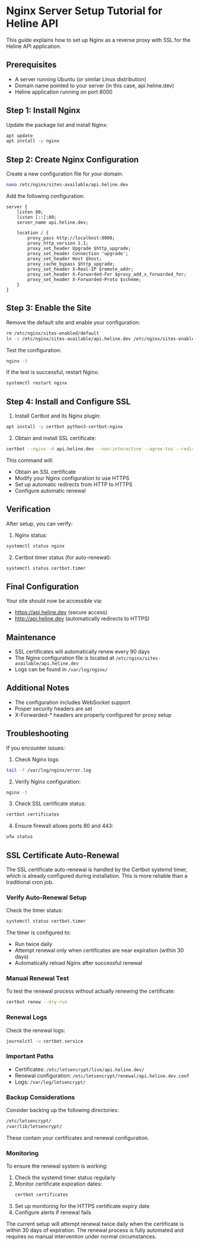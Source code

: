 # Nginx Server Setup Tutorial for Heline API

This guide explains how to set up Nginx as a reverse proxy with SSL for the Heline API application.

## Prerequisites

- A server running Ubuntu (or similar Linux distribution)
- Domain name pointed to your server (in this case, api.heline.dev)
- Heline application running on port 8000

## Step 1: Install Nginx

Update the package list and install Nginx:

```bash
apt update
apt install -y nginx
```

## Step 2: Create Nginx Configuration

Create a new configuration file for your domain:

```bash
nano /etc/nginx/sites-available/api.heline.dev
```

Add the following configuration:

```nginx
server {
    listen 80;
    listen [::]:80;
    server_name api.heline.dev;

    location / {
        proxy_pass http://localhost:8000;
        proxy_http_version 1.1;
        proxy_set_header Upgrade $http_upgrade;
        proxy_set_header Connection 'upgrade';
        proxy_set_header Host $host;
        proxy_cache_bypass $http_upgrade;
        proxy_set_header X-Real-IP $remote_addr;
        proxy_set_header X-Forwarded-For $proxy_add_x_forwarded_for;
        proxy_set_header X-Forwarded-Proto $scheme;
    }
}
```

## Step 3: Enable the Site

Remove the default site and enable your configuration:

```bash
rm /etc/nginx/sites-enabled/default
ln -s /etc/nginx/sites-available/api.heline.dev /etc/nginx/sites-enabled/
```

Test the configuration:

```bash
nginx -t
```

If the test is successful, restart Nginx:

```bash
systemctl restart nginx
```

## Step 4: Install and Configure SSL

1. Install Certbot and its Nginx plugin:

```bash
apt install -y certbot python3-certbot-nginx
```

2. Obtain and install SSL certificate:

```bash
certbot --nginx -d api.heline.dev --non-interactive --agree-tos --redirect
```

This command will:
- Obtain an SSL certificate
- Modify your Nginx configuration to use HTTPS
- Set up automatic redirects from HTTP to HTTPS
- Configure automatic renewal

## Verification

After setup, you can verify:

1. Nginx status:
```bash
systemctl status nginx
```

2. Certbot timer status (for auto-renewal):
```bash
systemctl status certbot.timer
```

## Final Configuration

Your site should now be accessible via:
- https://api.heline.dev (secure access)
- http://api.heline.dev (automatically redirects to HTTPS)

## Maintenance

- SSL certificates will automatically renew every 90 days
- The Nginx configuration file is located at `/etc/nginx/sites-available/api.heline.dev`
- Logs can be found in `/var/log/nginx/`

## Additional Notes

- The configuration includes WebSocket support
- Proper security headers are set
- X-Forwarded-* headers are properly configured for proxy setup

## Troubleshooting

If you encounter issues:

1. Check Nginx logs:
```bash
tail -f /var/log/nginx/error.log
```

2. Verify Nginx configuration:
```bash
nginx -t
```

3. Check SSL certificate status:
```bash
certbot certificates
```

4. Ensure firewall allows ports 80 and 443:
```bash
ufw status
```

## SSL Certificate Auto-Renewal

The SSL certificate auto-renewal is handled by the Certbot systemd timer, which is already configured during installation. This is more reliable than a traditional cron job.

### Verify Auto-Renewal Setup

Check the timer status:
```bash
systemctl status certbot.timer
```

The timer is configured to:
- Run twice daily
- Attempt renewal only when certificates are near expiration (within 30 days)
- Automatically reload Nginx after successful renewal

### Manual Renewal Test

To test the renewal process without actually renewing the certificate:
```bash
certbot renew --dry-run
```

### Renewal Logs

Check the renewal logs:
```bash
journalctl -u certbot.service
```

### Important Paths

- Certificates: `/etc/letsencrypt/live/api.heline.dev/`
- Renewal configuration: `/etc/letsencrypt/renewal/api.heline.dev.conf`
- Logs: `/var/log/letsencrypt/`

### Backup Considerations

Consider backing up the following directories:
```bash
/etc/letsencrypt/
/var/lib/letsencrypt/
```

These contain your certificates and renewal configuration.

### Monitoring

To ensure the renewal system is working:
1. Check the systemd timer status regularly
2. Monitor certificate expiration dates:
   ```bash
   certbot certificates
   ```
3. Set up monitoring for the HTTPS certificate expiry date
4. Configure alerts if renewal fails

The current setup will attempt renewal twice daily when the certificate is within 30 days of expiration. The renewal process is fully automated and requires no manual intervention under normal circumstances.
